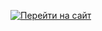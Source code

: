 [![Перейти на сайт](https://img.shields.io/badge/Сайт-Перейти-green)]( https://FoodTimer.github.io/)
